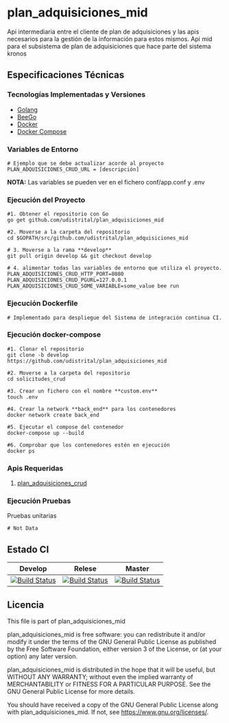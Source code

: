 # plan_adquisiciones_mid
Api intermediaria entre el cliente de plan de adquisiciones y las apis necesarios para la gestión de la información para estos mismos.
Api mid para el subsistema de plan de adquisiciones que hace parte del sistema kronos


## Especificaciones Técnicas

### Tecnologías Implementadas y Versiones
* [Golang](https://github.com/udistrital/introduccion_oas/blob/master/instalacion_de_herramientas/golang.md)
* [BeeGo](https://github.com/udistrital/introduccion_oas/blob/master/instalacion_de_herramientas/beego.md)
* [Docker](https://docs.docker.com/engine/install/ubuntu/)
* [Docker Compose](https://docs.docker.com/compose/)

### Variables de Entorno
```shell
# Ejemplo que se debe actualizar acorde al proyecto
PLAN_ADQUISICIONES_CRUD_URL = [descripción]
```
**NOTA:** Las variables se pueden ver en el fichero conf/app.conf y .env


### Ejecución del Proyecto
```shell
#1. Obtener el repositorio con Go
go get github.com/udistrital/plan_adquisiciones_mid

#2. Moverse a la carpeta del repositorio
cd $GOPATH/src/github.com/udistrital/plan_adquisiciones_mid

# 3. Moverse a la rama **develop**
git pull origin develop && git checkout develop

# 4. alimentar todas las variables de entorno que utiliza el proyecto.
PLAN_ADQUISICIONES_CRUD_HTTP_PORT=8080 PLAN_ADQUISICIONES_CRUD_PGURL=127.0.0.1 PLAN_ADQUISICIONES_CRUD_SOME_VARIABLE=some_value bee run
```

### Ejecución Dockerfile
```shell
# Implementado para despliegue del Sistema de integración continua CI.
```

### Ejecución docker-compose
```shell
#1. Clonar el repositorio
git clone -b develop https://github.com/udistrital/plan_adquisiciones_mid

#2. Moverse a la carpeta del repositorio
cd solicitudes_crud

#3. Crear un fichero con el nombre **custom.env**
touch .env

#4. Crear la network **back_end** para los contenedores
docker network create back_end

#5. Ejecutar el compose del contenedor
docker-compose up --build

#6. Comprobar que los contenedores estén en ejecución
docker ps
```

### Apis Requeridas
1. [plan_adquisiciones_crud](https://github.com/udistrital/plan_adquisiciones_crud)

### Ejecución Pruebas

Pruebas unitarias
```shell
# Not Data
```

## Estado CI
| Develop | Relese  | Master |
| -- | -- | -- |
| [![Build Status](https://hubci.portaloas.udistrital.edu.co/api/badges/udistrital/plan_adquisiciones_mid/status.svg?ref=refs/heads/develop)](https://hubci.portaloas.udistrital.edu.co/udistrital/plan_adquisiciones_mid) | [![Build Status](https://hubci.portaloas.udistrital.edu.co/api/badges/udistrital/plan_adquisiciones_mid/status.svg?ref=refs/heads/release/0.0.1)](https://hubci.portaloas.udistrital.edu.co/udistrital/plan_adquisiciones_mid) | [![Build Status](https://hubci.portaloas.udistrital.edu.co/api/badges/udistrital/plan_adquisiciones_mid/status.svg)](https://hubci.portaloas.udistrital.edu.co/udistrital/plan_adquisiciones_mid) |


## Licencia
This file is part of plan_adquisiciones_mid

plan_adquisiciones_mid is free software: you can redistribute it and/or modify it under the terms of the GNU General Public License as published by the Free Software Foundation, either version 3 of the License, or (at your option) any later version.

plan_adquisiciones_mid is distributed in the hope that it will be useful, but WITHOUT ANY WARRANTY; without even the implied warranty of MERCHANTABILITY or FITNESS FOR A PARTICULAR PURPOSE. See the GNU General Public License for more details.

You should have received a copy of the GNU General Public License along with plan_adquisiciones_mid. If not, see https://www.gnu.org/licenses/.
